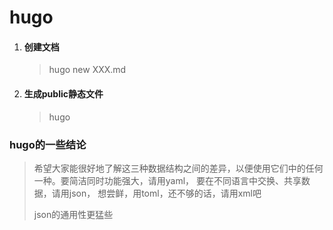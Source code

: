 # hugo

1. #### 创建文档

   > hugo new XXX.md

2. #### 生成public静态文件

   > hugo



### hugo的一些结论

> 希望大家能很好地了解这三种数据结构之间的差异，以便使用它们中的任何一种。要简洁同时功能强大，请用yaml， 要在不同语言中交换、共享数据，请用json， 想尝鲜，用toml，还不够的话，请用xml吧
>
> json的通用性更猛些